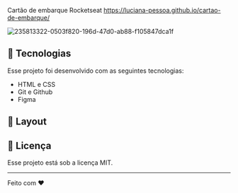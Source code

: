  Cartão de embarque Rocketseat 
 https://luciana-pessoa.github.io/cartao-de-embarque/


![235813322-0503f820-196d-47d0-ab88-f105847dca1f](https://user-images.githubusercontent.com/103122284/235813544-64905ed6-a888-475a-bc39-2168ce069fea.png)


## 🚀 Tecnologias


Esse projeto foi desenvolvido com as seguintes tecnologias:

- HTML e CSS
- Git e Github
- Figma

## 🔖 Layout


## :memo: Licença

Esse projeto está sob a licença MIT.

---

Feito com ♥ 
